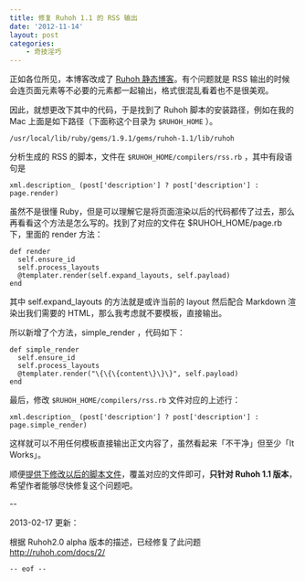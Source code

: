 ```yaml
---
title: 修复 Ruhoh 1.1 的 RSS 输出
date: '2012-11-14'
layout: post
categories:
    - 奇技淫巧 
---
```


正如各位所见，本博客改成了 [Ruhoh 静态博客](http://ruhoh.com/)。有个问题就是 RSS 输出的时候会连页面元素等不必要的元素都一起输出，格式很混乱看着也不是很美观。

因此，就想更改下其中的代码，于是找到了 Ruhoh 脚本的安装路径，例如在我的 Mac 上面是如下路径（下面称这个目录为 ```$RUHOH_HOME``` ）。

    /usr/local/lib/ruby/gems/1.9.1/gems/ruhoh-1.1/lib/ruhoh

分析生成的 RSS 的脚本，文件在 ```$RUHOH_HOME/compilers/rss.rb``` ，其中有段语句是

    xml.description_ (post['description'] ? post['description'] : page.render)

虽然不是很懂 Ruby，但是可以理解它是将页面渲染以后的代码都传了过去，那么再看看这个方法是怎么写的。找到了对应的文件在 $RUHOH_HOME/page.rb 下，里面的 render 方法：

    def render
      self.ensure_id
      self.process_layouts
      @templater.render(self.expand_layouts, self.payload)
    end

其中 self.expand_layouts 的方法就是或许当前的 layout 然后配合 Markdown 渲染出我们需要的 HTML，那么我考虑就不要模板，直接输出。

所以新增了个方法，simple_render ，代码如下：

    def simple_render
      self.ensure_id
      self.process_layouts
      @templater.render("\{\{\{content\}\}\}", self.payload)
    end

最后，修改 ```$RUHOH_HOME/compilers/rss.rb``` 文件对应的上述行：

    xml.description_ (post['description'] ? post['description'] : page.simple_render)

这样就可以不用任何模板直接输出正文内容了，虽然看起来「不干净」但至少「It Works」。

顺便[提供下修改以后的脚本文件](http://files.gracecode.com/2012_11_14/1352879227.zip)，覆盖对应的文件即可，**只针对 Ruhoh 1.1 版本**，希望作者能够尽快修复这个问题吧。


--

2013-02-17 更新：

根据 Ruhoh2.0 alpha 版本的描述，已经修复了此问题 http://ruhoh.com/docs/2/


```-- eof --```
